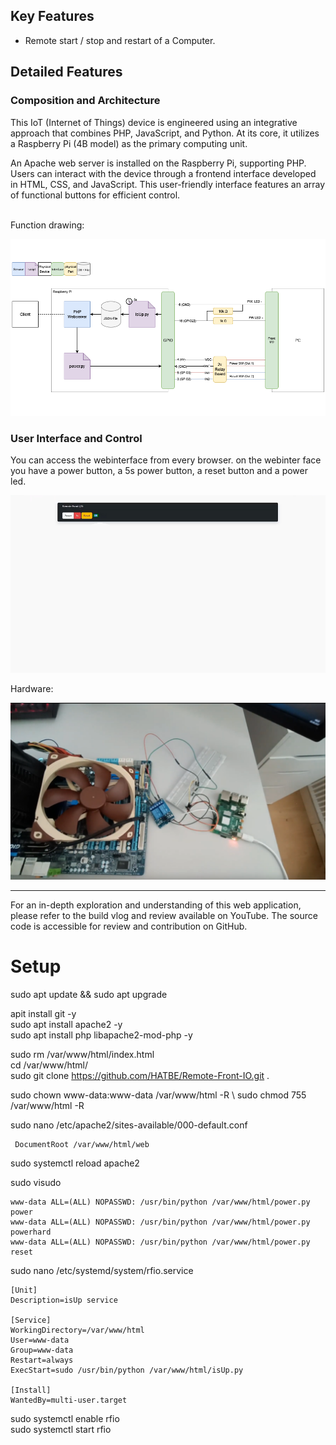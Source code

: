 ## Key Features

- Remote start / stop and restart of a Computer.

## Detailed Features

### Composition and Architecture

This IoT (Internet of Things) device is engineered using an integrative approach that combines PHP, JavaScript, and Python. At its core, it utilizes a Raspberry Pi (4B model) as the primary computing unit.

An Apache web server is installed on the Raspberry Pi, supporting PHP. Users can interact with the device through a frontend interface developed in HTML, CSS, and JavaScript. This user-friendly interface features an array of functional buttons for efficient control.

<br>
Function drawing:

![](./.img/2.png)

### User Interface and Control

You can access the webinterface from every browser.
on the webinter face you have a power button, a 5s power button, a reset button and a power led.

![](./.img/1.png)

Hardware:

![](./.img/3.png)


---

For an in-depth exploration and understanding of this web application, please refer to the build vlog and review available on YouTube. The source code is accessible for review and contribution on GitHub.

# Setup

sudo apt update && sudo apt upgrade

apit install git -y \
sudo apt install apache2 -y \
sudo apt install php libapache2-mod-php -y

sudo rm /var/www/html/index.html \
cd /var/www/html/ \
sudo git clone https://github.com/HATBE/Remote-Front-IO.git .

sudo chown www-data:www-data /var/www/html -R \ 
sudo chmod 755 /var/www/html -R

sudo nano /etc/apache2/sites-available/000-default.conf

``` text
 DocumentRoot /var/www/html/web
```

sudo systemctl reload apache2

sudo visudo

``` text
www-data ALL=(ALL) NOPASSWD: /usr/bin/python /var/www/html/power.py power
www-data ALL=(ALL) NOPASSWD: /usr/bin/python /var/www/html/power.py powerhard
www-data ALL=(ALL) NOPASSWD: /usr/bin/python /var/www/html/power.py reset
```

sudo nano /etc/systemd/system/rfio.service

``` text
[Unit]
Description=isUp service

[Service]
WorkingDirectory=/var/www/html
User=www-data
Group=www-data
Restart=always
ExecStart=sudo /usr/bin/python /var/www/html/isUp.py

[Install]
WantedBy=multi-user.target
```

sudo systemctl enable rfio \
sudo systemctl start rfio